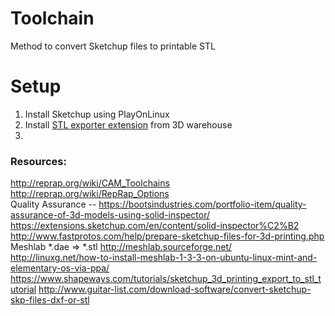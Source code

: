 Toolchain
=========

Method to convert Sketchup files to printable STL

# Setup
1. Install Sketchup using PlayOnLinux
2. Install [STL exporter extension][1] from 3D warehouse
3. 







### Resources:
http://reprap.org/wiki/CAM_Toolchains  
http://reprap.org/wiki/RepRap_Options  
Quality Assurance -- https://bootsindustries.com/portfolio-item/quality-assurance-of-3d-models-using-solid-inspector/   
https://extensions.sketchup.com/en/content/solid-inspector%C2%B2  
http://www.fastprotos.com/help/prepare-sketchup-files-for-3d-printing.php  
Meshlab *.dae => *.stl http://meshlab.sourceforge.net/  
http://linuxg.net/how-to-install-meshlab-1-3-3-on-ubuntu-linux-mint-and-elementary-os-via-ppa/    
https://www.shapeways.com/tutorials/sketchup_3d_printing_export_to_stl_tutorial
http://www.guitar-list.com/download-software/convert-sketchup-skp-files-dxf-or-stl

[1]: http://extensions.sketchup.com/en/content/sketchup-stl
